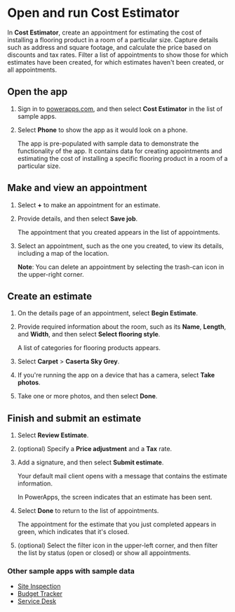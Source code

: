 <properties
	pageTitle="Cost Estimator | Microsoft PowerApps"
	description="Step-by-step instructions for opening and running the Cost Estimator app."
	services=""
	suite="powerapps"
	documentationCenter="na"
	authors="aftowen"
	manager="erikre"
	editor=""
	tags=""/>

<tags
   ms.service="powerapps"
   ms.devlang="na"
   ms.topic="article"
   ms.tgt_pltfrm="na"
   ms.workload="na"
   ms.date="04/11/2016"
   ms.author="anneta"/>

# Open and run Cost Estimator #
In **Cost Estimator**, create an appointment for estimating the cost of installing a flooring product in a room of a particular size. Capture details such as address and square footage, and calculate the price based on discounts and tax rates. Filter a list of appointments to show those for which estimates have been created, for which estimates haven't been created, or all appointments.

## Open the app ##

1. Sign in to [powerapps.com](https://web.powerapps.com), and then select **Cost Estimator** in the list of sample apps.

1. Select **Phone** to show the app as it would look on a phone.

	The app is pre-populated with sample data to demonstrate the functionality of the app. It contains data for creating appointments and estimating the cost of installing a specific flooring product in a room of a particular size.


## Make and view an appointment ##

1. Select **+** to make an appointment for an estimate.


1. Provide details, and then select **Save job**.


	The appointment that you created appears in the list of appointments.


1. Select an appointment, such as the one you created, to view its details, including a map of the location.


	**Note**: You can delete an appointment by selecting the trash-can icon in the upper-right corner.

## Create an estimate ##
1. On the details page of an appointment, select **Begin Estimate**.


1. Provide required information about the room, such as its **Name**, **Length**, and **Width**, and then select **Select flooring style**.


	A list of categories for flooring products appears.


1. Select **Carpet** > **Caserta Sky Grey**.


1. If you're running the app on a device that has a camera, select **Take photos**.


1. Take one or more photos, and then select **Done**.


## Finish and submit an estimate ##

1. Select **Review Estimate**.


1. (optional) Specify a **Price adjustment** and a **Tax** rate.

1. Add a signature, and then select **Submit estimate**.


	Your default mail client opens with a message that contains the estimate information.


	In PowerApps, the screen indicates that an estimate has been sent.


1. Select **Done** to return to the list of appointments.

	The appointment for the estimate that you just completed appears in green, which indicates that it's closed.


1. (optional) Select the filter icon in the upper-left corner, and then filter the list by status (open or closed) or show all appointments.

### Other sample apps with sample data ###

- [Site Inspection](site-inspection.md)
- [Budget Tracker](budget-tracker.md)
- [Service Desk](service-desk.md)  
